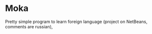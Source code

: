 Moka
====

Pretty simple program to learn foreign language (project on NetBeans, comments are russian),